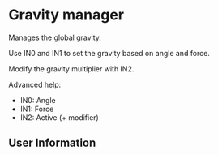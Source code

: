 # Gravity manager
Manages the global gravity.

Use IN0 and IN1 to set the gravity based on angle and force.

Modify the gravity multiplier with IN2.

Advanced help:
- IN0: Angle
- IN1: Force
- IN2: Active (+ modifier)

## User Information